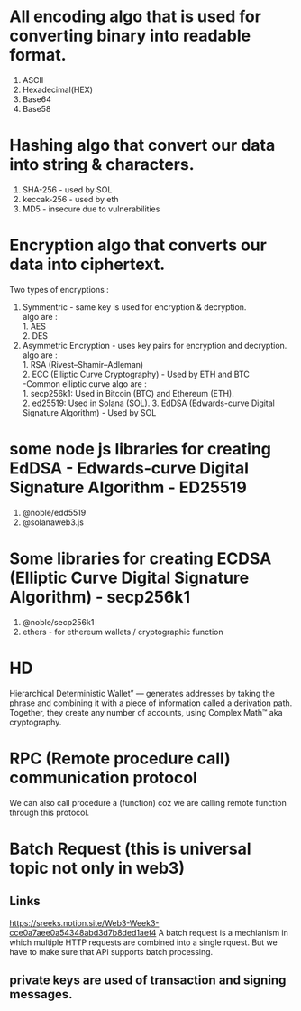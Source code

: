 # All encoding algo that is used for converting binary into readable format.
1. ASCII
2. Hexadecimal(HEX)
3. Base64
4. Base58

# Hashing algo that convert our data into string & characters.
1. SHA-256 - used by SOL
2. keccak-256 - used by eth
3. MD5 - insecure due to vulnerabilities

# Encryption algo that converts our data into ciphertext.
Two types of encryptions :
1. Symmentric - same key is used for encryption & decryption. <br />
   algo are : <br />
         1. AES <br />
         2. DES
3. Asymmetric Encryption - uses key pairs for encryption and decryption. <br />
   algo are : <br />
        1. RSA (Rivest–Shamir–Adleman) <br />
        2. ECC (Elliptic Curve Cryptography) - Used by ETH and BTC <br />
           -Common elliptic curve algo are : <br />
               1. secp256k1: Used in Bitcoin (BTC) and Ethereum (ETH). <br />
               2. ed25519: Used in Solana (SOL). 
        3. EdDSA (Edwards-curve Digital Signature Algorithm) - Used by SOL

# some node js libraries for creating EdDSA - Edwards-curve Digital Signature Algorithm  - ED25519
1. @noble/edd5519
2. @solanaweb3.js

# Some libraries for creating ECDSA (Elliptic Curve Digital Signature Algorithm) - secp256k1
1. @noble/secp256k1
2. ethers - for ethereum wallets / cryptographic function

# HD
Hierarchical Deterministic Wallet” — generates addresses by taking the phrase and combining it with a piece of information called a derivation path. Together, they create any number of accounts, using Complex Math™ aka cryptography.

# RPC (Remote procedure call) communication protocol
We can also call procedure a (function) coz we are calling remote function through this protocol.

# Batch Request (this is universal topic not only in web3)

## Links
https://sreeks.notion.site/Web3-Week3-cce0a7aee0a54348abd3d7b8ded1aef4
A batch request is a  mechianism in which multiple HTTP requests are combined into a single rquest. But we have to make sure that APi supports batch processing.

## private keys are used of transaction and signing messages.
